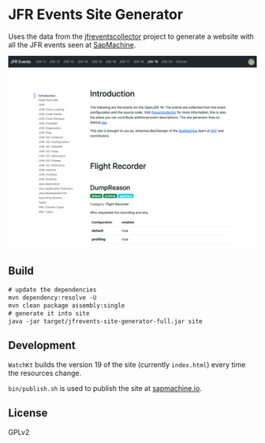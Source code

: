 JFR Events Site Generator
=========================

Uses the data from the [jfreventscollector](https://github.com/parttimenerd/jfreventcollector)
project to generate a website with all the JFR events seen at [SapMachine](https://sapmachine.io/jfrevents).

![Screenshot](img/screenshot.png)

Build
-----
```shell
# update the dependencies
mvn dependency:resolve -U
mvn clean package assembly:single
# generate it into site
java -jar target/jfrevents-site-generator-full.jar site
```

Development
-----------
`WatchKt` builds the version 19 of the site (currently `index.html`) every time the resources change.

`bin/publish.sh` is used to publish the site at [sapmachine.io](https://sapmachine.io).

License
-------
GPLv2